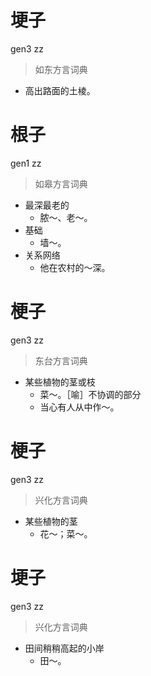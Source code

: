 # 埂子
gen3 zz
> 如东方言词典
- 高出路面的土棱。

# 根子
gen1 zz
> 如皋方言词典
- 最深最老的
  - 脓～、老～。
- 基础
  - 墙～。
- 关系网络
  - 他在农村的～深。

# 梗子
gen3 zz
> 东台方言词典
- 某些植物的茎或枝
  - 菜～。［喻］不协调的部分
  - 当心有人从中作～。

# 梗子
gen3 zz
> 兴化方言词典
- 某些植物的茎
  - 花～；菜～。

# 埂子
gen3 zz
> 兴化方言词典
- 田间稍稍高起的小岸
  - 田～。

